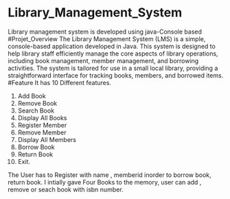# Library_Management_System
Library management system is developed using java-Console based
#Projet_Overview
The Library Management System (LMS) is a simple, console-based application developed in Java. This system is designed to help library staff efficiently manage the core aspects of library operations, including book management, member management, and borrowing activities. The system is tailored for use in a small local library, providing a straightforward interface for tracking books, members, and borrowed items.
#Feature
It has 10 Different features.
1. Add Book
2. Remove Book
3. Search Book
4. Display All Books
5. Register Member
6. Remove Member
7. Display All Members
8. Borrow Book
9. Return Book
10. Exit.

The User has to Register with name , memberid inorder to borrow book, return book.
I intially gave Four Books to the memory, user can add , remove or seach book with isbn number.
